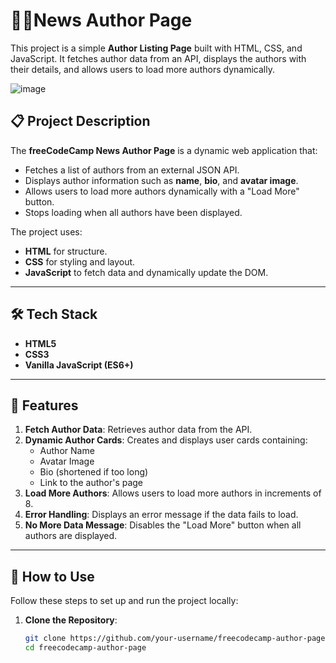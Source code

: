 #  👨‍💻News Author Page
This project is a simple **Author Listing Page** built with HTML, CSS, and JavaScript. It fetches author data from an API, displays the authors with their details, and allows users to load more authors dynamically.

![image](https://github.com/user-attachments/assets/fb93f618-8e8b-4483-a74c-4cc2f0627d65)

## 📋 **Project Description**

The **freeCodeCamp News Author Page** is a dynamic web application that:

- Fetches a list of authors from an external JSON API.
- Displays author information such as **name**, **bio**, and **avatar image**.
- Allows users to load more authors dynamically with a "Load More" button.
- Stops loading when all authors have been displayed.

The project uses:

- **HTML** for structure.
- **CSS** for styling and layout.
- **JavaScript** to fetch data and dynamically update the DOM.

---

## 🛠️ **Tech Stack**

- **HTML5**
- **CSS3**
- **Vanilla JavaScript (ES6+)**

---

## 🚀 **Features**

1. **Fetch Author Data**: Retrieves author data from the API.
2. **Dynamic Author Cards**: Creates and displays user cards containing:
   - Author Name
   - Avatar Image
   - Bio (shortened if too long)
   - Link to the author's page
3. **Load More Authors**: Allows users to load more authors in increments of 8.
4. **Error Handling**: Displays an error message if the data fails to load.
5. **No More Data Message**: Disables the "Load More" button when all authors are displayed.

---

## 🔧 **How to Use**

Follow these steps to set up and run the project locally:

1. **Clone the Repository**:
   ```bash
   git clone https://github.com/your-username/freecodecamp-author-page.git
   cd freecodecamp-author-page
